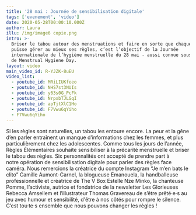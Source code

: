 ```yaml
---
title: '28 mai : Journée de sensibilisation digitale'
tags: ['evenement', 'video']
date: 2020-05-28T00:00:10.000Z
author: Laura
illu: /img/image6 copie.png
intro: >-
  Briser le tabou autour des menstruations et faire en sorte que chaque femme
  puisse gérer au mieux ses règles, c’est l’objectif de la Journée
  internationale de l’hygiène menstruelle du 28 mai - aussi connue sous le nom
  de Menstrual Hygiene Day.
layout: video
main_video_id: R-YJZK-8uEU
video_list:
  - youtube_id: MRiLIUKfeeo
  - youtube_id: NHS7st3NUIs
  - youtube_id: y63s0G_PcFk
  - youtube_id: NrpxbTJLGqI
  - youtube_id: apTjtXlC1Ho
  - youtube_id: F7Vwu6qYiho
  - F7Vwu6qYiho
---
```

Si les règles sont naturelles, un tabou les entoure encore. La peur et la gêne d’en parler entraînent un manque d’informations chez les femmes, et plus particulièrement chez les adolescentes. 
Comme tous les jours de l’année, Règles Élémentaires souhaite sensibiliser à la précarité menstruelle et briser le tabou des règles. Six personnalités ont accepté de prendre part à notre opération de sensibilisation digitale pour parler des règles face caméra.
Nous remercions la créatrice du compte Instagram “Je m’en bats le clito” Camille Aumont-Carnel, la blogueuse Emanouela, la handballeuse professionnelle et créatrice de The V Box Estelle Nze Minko, la chanteuse Pomme, l’activiste, autrice et fondatrice de la newsletter Les Glorieuses Rebecca Amsellem et l’illustrateur Thomas Gravereau de s’être prêté·e·s au jeu avec humour et sensibilité, d'être à nos côtés pour rompre le silence.
C’est tou·te·s ensemble que nous pouvons changer les règles !

